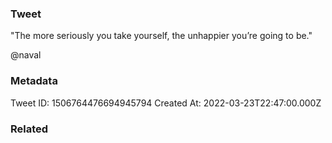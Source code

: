 ### Tweet
"The more seriously you take yourself, the unhappier you’re going to be."

@naval

### Metadata
Tweet ID: 1506764476694945794
Created At: 2022-03-23T22:47:00.000Z

### Related

